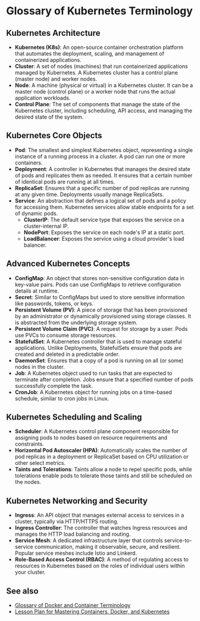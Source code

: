 ﻿# Glossary of Kubernetes Terminology

## Kubernetes Architecture

- **Kubernetes (K8s)**: An open-source container orchestration platform that automates the deployment, scaling, and management of containerized applications.
- **Cluster**: A set of nodes (machines) that run containerized applications managed by Kubernetes. A Kubernetes cluster has a control plane (master node) and worker nodes.
- **Node**: A machine (physical or virtual) in a Kubernetes cluster. It can be a master node (control plane) or a worker node that runs the actual application workloads.
- **Control Plane**: The set of components that manage the state of the Kubernetes cluster, including scheduling, API access, and managing the desired state of the system.

## Kubernetes Core Objects

- **Pod**: The smallest and simplest Kubernetes object, representing a single instance of a running process in a cluster. A pod can run one or more containers.
- **Deployment**: A controller in Kubernetes that manages the desired state of pods and replicates them as needed. It ensures that a certain number of identical pods are running at all times.
- **ReplicaSet**: Ensures that a specific number of pod replicas are running at any given time. Deployments usually manage ReplicaSets.
- **Service**: An abstraction that defines a logical set of pods and a policy for accessing them. Kubernetes services allow stable endpoints for a set of dynamic pods.
  - **ClusterIP**: The default service type that exposes the service on a cluster-internal IP.
  - **NodePort**: Exposes the service on each node's IP at a static port.
  - **LoadBalancer**: Exposes the service using a cloud provider's load balancer.

## Advanced Kubernetes Concepts

- **ConfigMap**: An object that stores non-sensitive configuration data in key-value pairs. Pods can use ConfigMaps to retrieve configuration details at runtime.
- **Secret**: Similar to ConfigMaps but used to store sensitive information like passwords, tokens, or keys.
- **Persistent Volume (PV)**: A piece of storage that has been provisioned by an administrator or dynamically provisioned using storage classes. It is abstracted from the underlying storage system.
- **Persistent Volume Claim (PVC)**: A request for storage by a user. Pods use PVCs to consume storage resources.
- **StatefulSet**: A Kubernetes controller that is used to manage stateful applications. Unlike Deployments, StatefulSets ensure that pods are created and deleted in a predictable order.
- **DaemonSet**: Ensures that a copy of a pod is running on all (or some) nodes in the cluster.
- **Job**: A Kubernetes object used to run tasks that are expected to terminate after completion. Jobs ensure that a specified number of pods successfully complete the task.
- **CronJob**: A Kubernetes object for running jobs on a time-based schedule, similar to cron jobs in Linux.

## Kubernetes Scheduling and Scaling

- **Scheduler**: A Kubernetes control plane component responsible for assigning pods to nodes based on resource requirements and constraints.
- **Horizontal Pod Autoscaler (HPA)**: Automatically scales the number of pod replicas in a deployment or ReplicaSet based on CPU utilization or other select metrics.
- **Taints and Tolerations**: Taints allow a node to repel specific pods, while tolerations enable pods to tolerate those taints and still be scheduled on the nodes.

## Kubernetes Networking and Security

- **Ingress**: An API object that manages external access to services in a cluster, typically via HTTP/HTTPS routing.
- **Ingress Controller**: The controller that watches Ingress resources and manages the HTTP load balancing and routing.
- **Service Mesh**: A dedicated infrastructure layer that controls service-to-service communication, making it observable, secure, and resilient. Popular service meshes include Istio and Linkerd.
- **Role-Based Access Control (RBAC)**: A method of regulating access to resources in Kubernetes based on the roles of individual users within your cluster.

## See also

- [Glossary of Docker and Container Terminology](Glossary_of_Docker_and_Container_Terminology.md)
- [Lesson Plan for Mastering Containers, Docker, and Kubernetes](Lesson_Plan_for_Mastering_Containers_Docker_and_Kubernetes.md)
